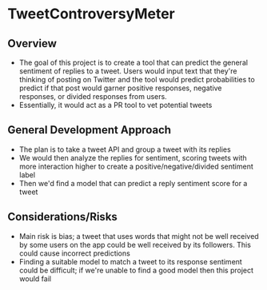 # TweetControversyMeter
## Overview
- The goal of this project is to create a tool that can predict the general sentiment of replies to a tweet. Users would input text that they're thinking of posting on Twitter and the tool would predict probabilities to predict if that post would garner positive responses, negative responses, or divided responses from users.  
- Essentially, it would act as a PR tool to vet potential tweets
## General Development Approach
- The plan is to take a tweet API and group a tweet with its replies
- We would then analyze the replies for sentiment, scoring tweets with more interaction higher to create a positive/negative/divided sentiment label
- Then we'd find a model that can predict a reply sentiment score for a tweet
## Considerations/Risks
- Main risk is bias; a tweet that uses words that might not be well received by some users on the app could be well received by its followers. This could cause incorrect predictions
- Finding a suitable model to match a tweet to its response sentiment could be difficult; if we're unable to find a good model then this project would fail
